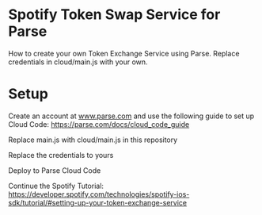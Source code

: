 Spotify Token Swap Service for Parse
=============

How to create your own Token Exchange Service using Parse.
Replace credentials in cloud/main.js with your own.

Setup
=============

Create an account at www.parse.com and use the following guide to set up Cloud Code:
https://parse.com/docs/cloud_code_guide

Replace main.js with cloud/main.js in this repository

Replace the credentials to yours

Deploy to Parse Cloud Code

Continue the Spotify Tutorial:
https://developer.spotify.com/technologies/spotify-ios-sdk/tutorial/#setting-up-your-token-exchange-service
